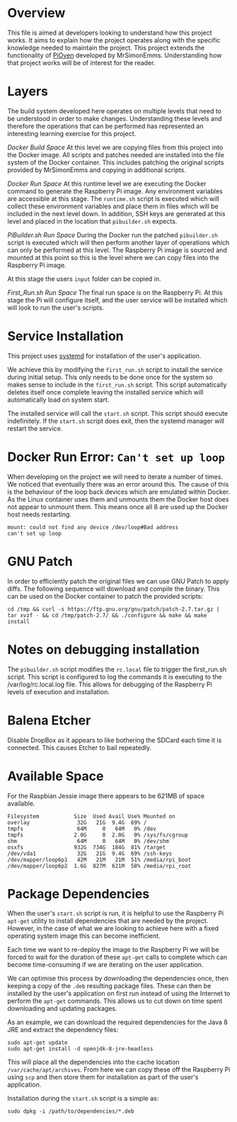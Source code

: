 # Overview

This file is aimed at developers looking to understand how this project works. It aims to explain how the project operates along with the specific knowledge needed to maintain the project. This project extends the functionality of [PiOven](https://github.com/PiOven/builder) developed by MrSimonEmms. Understanding how that project works will be of interest for the reader.

# Layers

The build system developed here operates on multiple levels that need to be understood in order to make changes. Understanding these levels and therefore the operations that can be performed has represented an interesting learning exercise for this project.

*Docker Build Space*
At this level we are copying files from this project into the Docker image. All scripts and patches needed are installed into the file system of the Docker container. This includes patching the original scripts provided by MrSimonEmms and copying in additional scripts.

*Docker Run Space*
At this runtime level we are executing the Docker command to generate the Raspberry Pi image. Any environment variables are accessible at this stage. The `runtime.sh` script is executed which will collect these environment variables and place them in files which will be included in the next level down. In addition, SSH keys are generated at this level and placed in the location that `pibuilder.sh` expects.

*PiBuilder.sh Run Space*
During the Docker run the patched `pibuilder.sh` script is executed which will then perform another layer of operations which can only be performed at this level. The Raspberry Pi image is sourced and mounted at this point so this is the level where we can copy files into the Raspberry Pi image.

At this stage the users `input` folder can be copied in.

*First_Run.sh Run Space*
The final run space is on the Raspberry Pi. At this stage the Pi will configure itself, and the user service will be installed which will look to run the user's scripts.

# Service Installation

This project uses [systemd](https://www.raspberrypi.org/documentation/linux/usage/systemd.md) for installation of the user's application.

We achieve this by modifying the `first_run.sh` script to install the service during initial setup. This only needs to be done once for the system so makes sense to include in the `first_run.sh` script. This script automatically deletes itself once complete leaving the installed service which will automatically load on system start.

The installed service will call the `start.sh` script. This script should execute indefinitely. If the `start.sh` script does exit, then the systemd manager will restart the service.

# Docker Run Error: `Can't set up loop`

When developing on the project we will need to iterate a number of times. We noticed that eventually there was an error around this. The cause of this is the behaviour of the loop back devices which are emulated within Docker. As the Linux container uses them and unmounts them the Docker host does not appear to unmount them. This means once all 8 are used up the Docker host needs restarting.

```
mount: could not find any device /dev/loop#Bad address
can't set up loop
```

# GNU Patch

In order to efficiently patch the original files we can use GNU Patch to apply diffs. The following sequence will download and compile the binary. This can be used on the Docker container to patch the provided scripts:

```
cd /tmp && curl -s https://ftp.gnu.org/gnu/patch/patch-2.7.tar.gz | tar xvzf - && cd /tmp/patch-2.7/ && ./configure && make && make install
```

# Notes on debugging installation

The `pibuilder.sh` script modifies the `rc.local` file to trigger the first_run.sh script. This script is configured to log the commands it is executing to the /var/log/rc.local.log file. This allows for debugging of the Raspberry Pi levels of execution and installation.

# Balena Etcher

Disable DropBox as it appears to like bothering the SDCard each time it is connected. This causes Etcher to bail repeatedly.

# Available Space

For the Raspbian Jessie image there appears to be 621MB of space available.

```
Filesystem           Size  Used Avail Use% Mounted on
overlay               32G   21G  9.4G  69% /
tmpfs                 64M     0   64M   0% /dev
tmpfs                2.0G     0  2.0G   0% /sys/fs/cgroup
shm                   64M     0   64M   0% /dev/shm
osxfs                932G  734G  184G  81% /target
/dev/vda1             32G   21G  9.4G  69% /ssh-keys
/dev/mapper/loop6p1   42M   21M   21M  51% /media/rpi_boot
/dev/mapper/loop6p2  1.6G  827M  621M  58% /media/rpi_root
```

# Package Dependencies

When the user's `start.sh` script is run, it is helpful to use the Raspberry Pi `apt-get` utility to install dependencies that are needed by the project.  However, in the case of what we are looking to achieve here with a fixed operating system image this can become inefficient.

Each time we want to re-deploy the image to the Raspberry Pi we will be forced to wait for the duration of these `apt-get` calls to complete which can become time-consuming if we are iterating on the user application.

We can optimise this process by downloading the dependencies once, then keeping a copy of the `.deb`
resulting package files. These can then be installed by the user's application on first run instead of using the Internet to perform the `apt-get` commands. This allows us to cut down on time spent downloading and updating packages.

As an example, we can download the required dependencies for the Java 8 JRE and extract the dependency files:
```
sudo apt-get update
sudo apt-get install -d openjdk-8-jre-headless
```
This will place all the dependencies into the cache location `/var/cache/apt/archives`. From here we can copy these off the Raspberry Pi using `scp` and then store them for installation as part of the user's application.

Installation during the `start.sh` script is a simple as:

```
sudo dpkg -i /path/to/dependencies/*.deb
```
